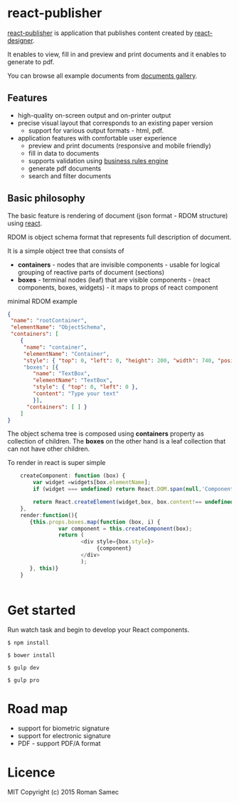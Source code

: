 # react-publisher

[react-publisher](http://hand-formvalidation.rhcloud.com/publisher) is application that publishes content created by [react-designer](http://hand-formvalidation.rhcloud.com/designer).

It enables to view, fill in and preview and print documents and it enables to generate to pdf.

You can browse all example documents from [documents gallery](http://hand-formvalidation.rhcloud.com/publisher).


## Features

+   high-quality on-screen output and on-printer output
+   precise visual layout that corresponds to an existing paper version
    +   support for various output formats - html, pdf.
+   application features with comfortable user experience
    +   preview and print documents (responsive and mobile friendly)
    +   fill in data to documents
    +   supports validation using [business rules engine](https://github.com/rsamec/business-rules-engine) 
    +   generate pdf documents
    +   search and filter documents


## Basic philosophy

The basic feature is rendering of document (json format - RDOM structure) using [react](https://facebook.github.io/react/).

RDOM is object schema format that represents full description of document.

It is a simple object tree that consists of
-   __containers__ - nodes that are invisible components - usable for logical grouping of reactive parts of document (sections)
-   __boxes__ - terminal nodes (leaf) that are visible components - (react components, boxes, widgets) - it maps to props of react component

minimal RDOM example

```json
{ 
 "name": "rootContainer",
 "elementName": "ObjectSchema",
 "containers": [ 
    { 
     "name": "container",
     "elementName": "Container",
     "style": { "top": 0, "left": 0, "height": 200, "width": 740, "position": "relative" }
     "boxes": [{ 
        "name": "TextBox",
        "elementName": "TextBox",
        "style": { "top": 0, "left": 0 },
        "content": "Type your text" 
        }],
      "containers": [ ] }
    ]
}
```

The object schema tree is composed using __containers__ property as collection of children.
The __boxes__ on the other hand is a leaf collection that can not have other children.


To render in react is super simple 

```js
    createComponent: function (box) {
        var widget =widgets[box.elementName];
        if (widget === undefined) return React.DOM.span(null,'Component ' + box.elementName + ' is not register among widgets.');

        return React.createElement(widget,box, box.content!== undefined?React.DOM.span(null, box.content):undefined);
    },
    render:function(){
       {this.props.boxes.map(function (box, i) {
                var component = this.createComponent(box);
                return (
                       <div style={box.style}>
                            {component}
                       </div>
                       );
       }, this)}
    }
        
```


# Get started

Run watch task and begin to develop your React components.

```
$ npm install
```

```
$ bower install
```

```
$ gulp dev
```

```
$ gulp pro
```


# Road map

+   support for biometric signature
+   support for electronic signature
+   PDF - support PDF/A format

# Licence

MIT
Copyright (c) 2015 Roman Samec 

